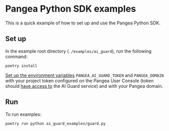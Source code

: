 # Pangea Python SDK examples

This is a quick example of how to set up and use the Pangea Python SDK.

## Set up

In the example root directory (`./examples/ai_guard`), run the following command:

```
poetry install
```

[Set up the environment variables][set-environment-variables]
`PANGEA_AI_GUARD_TOKEN` and `PANGEA_DOMAIN` with your project token configured
on the Pangea User Console (token should [have access to][configure-a-pangea-service]
the AI Guard service) and with your Pangea domain.

## Run

To run examples:

```
poetry run python ai_guard_examples/guard.py
```

[configure-a-pangea-service]: https://pangea.cloud/docs/getting-started/configure-services/#configure-a-pangea-service
[set-environment-variables]: https://pangea.cloud/docs/getting-started/integrate/#set-environment-variables
